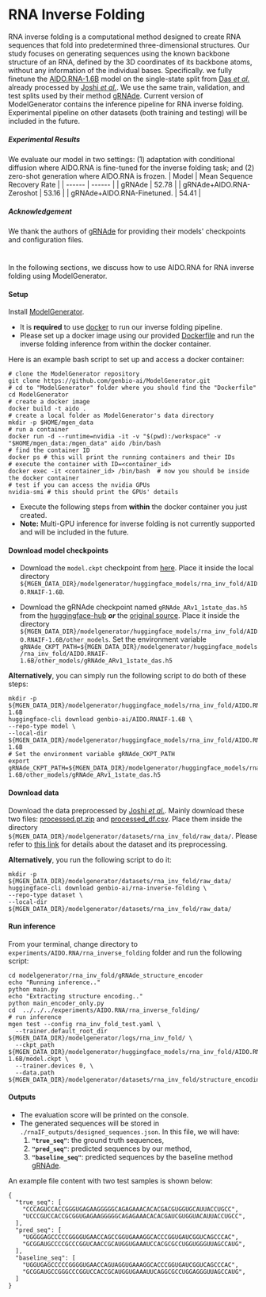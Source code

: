 # RNA Inverse Folding
RNA inverse folding is a computational method designed to create RNA sequences that fold into predetermined three-dimensional structures. Our study focuses on generating sequences using the known backbone structure of an RNA, defined by the 3D coordinates of its backbone atoms, without any information of the individual bases. Specifically. we fully finetune the [AIDO.RNA-1.6B](https://huggingface.co/genbio-ai/AIDO.RNA-1.6B) model on the single-state split from [Das _et al._](https://www.nature.com/articles/nmeth.1433) already processed by [Joshi _et al._](https://arxiv.org/abs/2305.14749). We use the same train, validation, and test splits used by their method [gRNAde](https://arxiv.org/abs/2305.14749). Current version of ModelGenerator contains the inference pipeline for RNA inverse folding. Experimental pipeline on other datasets (both training and testing) will be included in the future.

##### Experimental Results
We evaluate our model in two settings: (1) adaptation with conditional diffusion where AIDO.RNA is fine-tuned for the inverse folding task; and (2) zero-shot generation where AIDO.RNA is frozen.
| Model | Mean Sequence Recovery Rate |
| ------ | ------ |
|    gRNAde    |    52.78    |
|    gRNAde+AIDO.RNA-Zeroshot    |    53.16    |
|    gRNAde+AIDO.RNA-Finetuned.  |    54.41    |

##### Acknowledgement 
We thank the authors of [gRNAde](https://arxiv.org/abs/2305.14749) for providing their models' checkpoints and configuration files.

#

In the following sections, we discuss how to use AIDO.RNA for RNA inverse folding using ModelGenerator.

#### Setup
Install [ModelGenerator](https://github.com/genbio-ai/modelgenerator). 
- It is **required** to use [docker](https://www.docker.com/101-tutorial/) to run our inverse folding pipeline.
- Please set up a docker image using our provided [Dockerfile](https://github.com/genbio-ai/ModelGenerator/blob/main/Dockerfile) and run the inverse folding inference from within the docker container. 

Here is an example bash script to set up and access a docker container:
```
# clone the ModelGenerator repository
git clone https://github.com/genbio-ai/ModelGenerator.git
# cd to "ModelGenerator" folder where you should find the "Dockerfile"
cd ModelGenerator
# create a docker image
docker build -t aido .
# create a local folder as ModelGenerator's data directory
mkdir -p $HOME/mgen_data
# run a container
docker run -d --runtime=nvidia -it -v "$(pwd):/workspace" -v "$HOME/mgen_data:/mgen_data" aido /bin/bash
# find the container ID
docker ps # this will print the running containers and their IDs
# execute the container with ID=<container_id>
docker exec -it <container_id> /bin/bash  # now you should be inside the docker container
# test if you can access the nvidia GPUs
nvidia-smi # this should print the GPUs' details
```
- Execute the following steps from **within** the docker container you just created.
- **Note:** Multi-GPU inference for inverse folding is not currently supported and will be included in the future.

#### Download model checkpoints

- Download the `model.ckpt` checkpoint from [here](https://huggingface.co/genbio-ai/AIDO.RNAIF-1.6B/blob/main/model.ckpt). Place it inside the local directory `${MGEN_DATA_DIR}/modelgenerator/huggingface_models/rna_inv_fold/AIDO.RNAIF-1.6B`.

- Download the gRNAde checkpoint named `gRNAde_ARv1_1state_das.h5` from the [huggingface-hub](https://huggingface.co/genbio-ai/AIDO.RNAIF-1.6B/blob/main/other_models/gRNAde_ARv1_1state_all.h5) ***or*** the [original source](https://github.com/chaitjo/geometric-rna-design/blob/main/checkpoints/gRNAde_ARv1_1state_all.h5). Place it inside the directory `${MGEN_DATA_DIR}/modelgenerator/huggingface_models/rna_inv_fold/AIDO.RNAIF-1.6B/other_models`. Set the environment variable `gRNAde_CKPT_PATH=${MGEN_DATA_DIR}/modelgenerator/huggingface_models/rna_inv_fold/AIDO.RNAIF-1.6B/other_models/gRNAde_ARv1_1state_das.h5`

**Alternatively**, you can simply run the following script to do both of these steps:
```
mkdir -p ${MGEN_DATA_DIR}/modelgenerator/huggingface_models/rna_inv_fold/AIDO.RNAIF-1.6B
huggingface-cli download genbio-ai/AIDO.RNAIF-1.6B \
--repo-type model \
--local-dir ${MGEN_DATA_DIR}/modelgenerator/huggingface_models/rna_inv_fold/AIDO.RNAIF-1.6B
# Set the environment variable gRNAde_CKPT_PATH
export gRNAde_CKPT_PATH=${MGEN_DATA_DIR}/modelgenerator/huggingface_models/rna_inv_fold/AIDO.RNAIF-1.6B/other_models/gRNAde_ARv1_1state_das.h5
```

#### Download data
Download the data preprocessed by [Joshi _et al._](https://arxiv.org/abs/2305.14749). Mainly download these two files: [processed.pt.zip](https://huggingface.co/datasets/genbio-ai/rna-inverse-folding/blob/main/processed.pt.zip) and [processed_df.csv](https://huggingface.co/datasets/genbio-ai/rna-inverse-folding/blob/main/processed_df.csv). Place them inside the directory `${MGEN_DATA_DIR}/modelgenerator/datasets/rna_inv_fold/raw_data/`. Please refer to [this link](https://github.com/chaitjo/geometric-rna-design/tree/main?tab=readme-ov-file#downloading-and-preparing-data) for details about the dataset and its preprocessing.

**Alternatively**, you run the following script to do it:
```
mkdir -p ${MGEN_DATA_DIR}/modelgenerator/datasets/rna_inv_fold/raw_data/
huggingface-cli download genbio-ai/rna-inverse-folding \
--repo-type dataset \
--local-dir ${MGEN_DATA_DIR}/modelgenerator/datasets/rna_inv_fold/raw_data/
```

#### Run inference
From your terminal, change directory to `experiments/AIDO.RNA/rna_inverse_folding` folder and run the following script:
```
cd modelgenerator/rna_inv_fold/gRNAde_structure_encoder
echo "Running inference.."
python main.py
echo "Extracting structure encoding.."
python main_encoder_only.py
cd  ../../../experiments/AIDO.RNA/rna_inverse_folding/
# run inference
mgen test --config rna_inv_fold_test.yaml \
  --trainer.default_root_dir ${MGEN_DATA_DIR}/modelgenerator/logs/rna_inv_fold/ \
  --ckpt_path ${MGEN_DATA_DIR}/modelgenerator/huggingface_models/rna_inv_fold/AIDO.RNAIF-1.6B/model.ckpt \
  --trainer.devices 0, \
  --data.path ${MGEN_DATA_DIR}/modelgenerator/datasets/rna_inv_fold/structure_encoding/
```

#### Outputs
- The evaluation score will be printed on the console.
- The generated sequences will be stored in `./rnaIF_outputs/designed_sequences.json`. In this file, we will have:
  1. **`"true_seq"`**: the ground truth sequences,
  2. **`"pred_seq"`**: predicted sequences by our method,
  3. **`"baseline_seq"`**: predicted sequences by the baseline method [gRNAde](https://arxiv.org/abs/2305.14749).

An example file content with two test samples is shown below:
```
{
  "true_seq": [
    "CCCAGUCCACCGGGUGAGAAGGGGGCAGAGAAACACACGACGUGGUGCAUUACCUGCC",
    "UCCCGUCCACCGCGGUGAGAAGGGGGCAGAGAAACACACGAUCGUGGUACAUUACCUGCC",
  ],
  "pred_seq": [
    "UGGGGAGCCCCCGGGGUGAACCAGCCGGUGAAAGGCACCCGGUGAUCGGUCAGCCCAC",
    "GCGGAUGCCCCGCCCGGUCAACCGCAUGGUGAAAUCCACGCGCCUGGUGGGUUAGCCAUG",
  ],
  "baseline_seq": [
    "UGGUGAGCCCCCGGGGUGAACCAGUAGGUGAAAGGCACCCGGUGAUCGGUCAGCCCAC",
    "GCGGAUGCCGGGCCCGGUCCACCGCAUGGUGAAAUUCAGGCGCCUGGAGGGUUAGCCAUG",
  ]
}
```